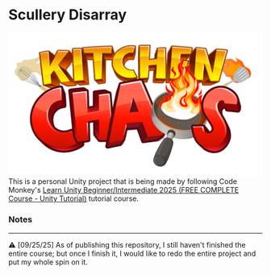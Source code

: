 # Scullery Disarray
![alt text](Assets/_Assets/Textures/KitchenChaosLogo.png)
This is a personal Unity project that is being made by following Code Monkey's [Learn Unity Beginner/Intermediate 2025 (FREE COMPLETE Course - Unity Tutorial)](https://www.youtube.com/watch?v=AmGSEH7QcDg&list=PLzDRvYVwl53uAyV0SjL_3d_IoRDiybAdN&index=3&t=12308s) tutorial course.

### Notes
-----
⚠️ [09/25/25] As of publishing this repository, I still haven't finished the entire course; but once I finish it, I would like to redo the entire project and put my whole spin on it.
